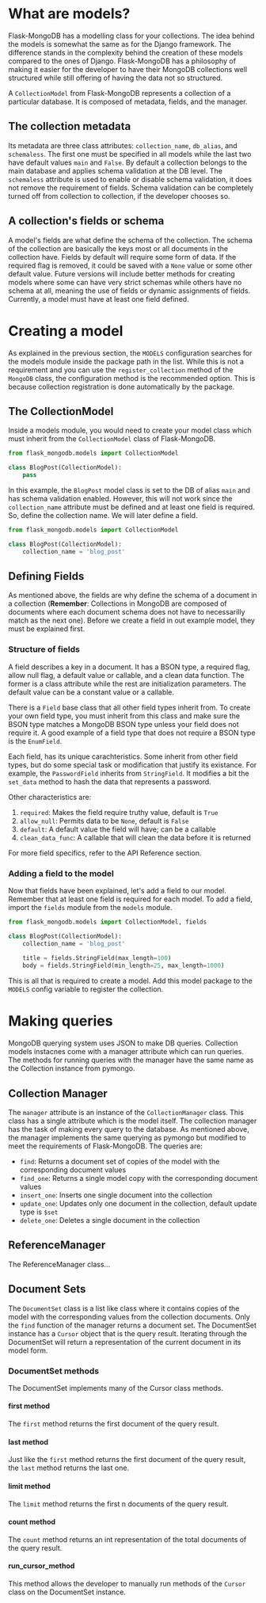 # What are models?

Flask-MongoDB has a modelling class for your collections. The idea behind the models is somewhat the same as for the Django framework. The difference stands in the complexity behind the creation of these models compared to the ones of Django. Flask-MongoDB has a philosophy of making it easier for the developer to have their MongoDB collections well structured while still offering of having the data not so structured. 

A `CollectionModel` from Flask-MongoDB represents a collection of a particular database. It is composed of metadata, fields, and the manager. 

## The collection metadata

Its metadata are three class attributes: `collection_name`, `db_alias`, and `schemaless`. The first one must be specified in all models while the last two have default values `main` and `False`. By default a collection belongs to the main database and applies schema validation at the DB level. The `schemaless` attribute is used to enable or disable schema validation, it does not remove the requirement of fields. Schema validation can be completely turned off from collection to collection, if the developer chooses so. 

## A collection's fields or schema

A model's fields are what define the schema of the collection. The schema of the collection are basically the keys most or all documents in the collection have. Fields by default will require some form of data. If the required flag is removed, it could be saved with a `None` value or some other default value. Future versions will include better methods for creating models where some can have very strict schemas while others have no schema at all, meaning the use of fields or dynamic assignments of fields. Currently, a model must have at least one field defined. 

# Creating a model

As explained in the previous section, the `MODELS` configuration searches for the models module inside the package path in the list. While this is not a requirement and you can use the `register_collection` method of the `MongoDB` class, the configuration method is the recommended option. This is because collection registration is done automatically by the package. 

## The CollectionModel

Inside a models module, you would need to create your model class which must inherit from the `CollectionModel` class of Flask-MongoDB.
```python
from flask_mongodb.models import CollectionModel

class BlogPost(CollectionModel):
    pass
```
In this example, the `BlogPost` model class is set to the DB of alias `main` and has schema validation enabled. However, this will not work since the `collection_name` attribute must be defined and at least one field is required. So, define the collection name. We will later define a field.
```python
from flask_mongodb.models import CollectionModel

class BlogPost(CollectionModel):
    collection_name = 'blog_post'
```

## Defining Fields

As mentioned above, the fields are why define the schema of a document in a collection (**Remember**: Collections in MongoDB are composed of documents where each document schema does not have to necessarilly match as the next one). Before we create a field in out example model, they must be explained first.

### Structure of fields

A field describes a key in a document. It has a BSON type, a required flag, allow null flag, a default value or callable, and a clean data function. The former is a class attribute while the rest are initialization parameters. The default value can be a constant value or a callable. 

There is a `Field` base class that all other field types inherit from. To create your own field type, you must inherit from this class and make sure the BSON type matches a MongoDB BSON type unless your field does not require it. A good example of a field type that does not require a BSON type is the `EnumField`. 

Each field, has its unique carachteristics. Some inherit from other field types, but do some special task or modification that justify its existance. For example, the `PasswordField` inherits from `StringField`. It modifies a bit the `set_data` method to hash the data that represents a password. 

Other characteristics are:

1. `required`: Makes the field require truthy value, default is `True`
2. `allow_null`: Permits data to be `None`, default is `False`
3. `default`: A default value the field will have; can be a callable
4. `clean_data_func`: A callable that will clean the data before it is returned

For more field specifics, refer to the API Reference section.

### Adding a field to the model

Now that fields have been explained, let's add a field to our model. Remember that at least one field is required for each model. To add a field, import the `fields` module from the `models` module.
```python
from flask_mongodb.models import CollectionModel, fields

class BlogPost(CollectionModel):
    collection_name = 'blog_post'
    
    title = fields.StringField(max_length=100)
    body = fields.StringField(min_length=25, max_length=1000)
```

This is all that is required to create a model. Add this model package to the `MODELS` config variable to register the collection.

# Making queries

MongoDB querying system uses JSON to make DB queries. Collection models instacnes come with a manager attribute which can run queries. The methods for running queries with the manager have the same name as the Collection instance from pymongo.

## Collection Manager

The `manager` attribute is an instance of the `CollectionManager` class. This class has a single attribute which is the model itself. The collection manager has the task of making every query to the database. As mentioned above, the manager implements the same querying as pymongo but modified to meet the requirements of Flask-MongoDB. The queries are:

- `find`: Returns a document set of copies of the model with the corresponding document values
- `find_one`: Returns a single model copy with the corresponding document values
- `insert_one`: Inserts one single document into the collection
- `update_one`: Updates only one document in the collection, default update type is `$set`
- `delete_one`: Deletes a single document in the collection

## ReferenceManager

The ReferenceManager class...

## Document Sets

The `DocumentSet` class is a list like class where it contains copies of the model with the corresponding values from the collection documents. Only the `find` function of the manager returns a document set. The DocumentSet instance has a `Cursor` object that is the query result. Iterating through the DocumentSet will return a representation of the current document in its model form.

### DocumentSet methods

The DocumentSet implements many of the Cursor class methods. 

#### first method

The `first` method returns the first document of the query result.

#### last method

Just like the `first` method returns the first document of the query result, the `last` method returns the last one.

#### limit method

The `limit` method returns the first n documents of the query result.

#### count method

The `count` method returns an int representation of the total documents of the query result.


#### run_cursor_method

This method allows the developer to manually run methods of the `Cursor` class on the DocumentSet instance.
